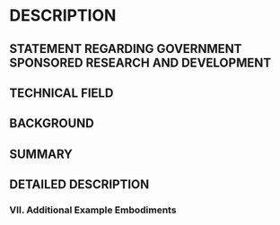 # DESCRIPTION

## STATEMENT REGARDING GOVERNMENT SPONSORED RESEARCH AND DEVELOPMENT

## TECHNICAL FIELD

## BACKGROUND

## SUMMARY

## DETAILED DESCRIPTION

### VII. Additional Example Embodiments

